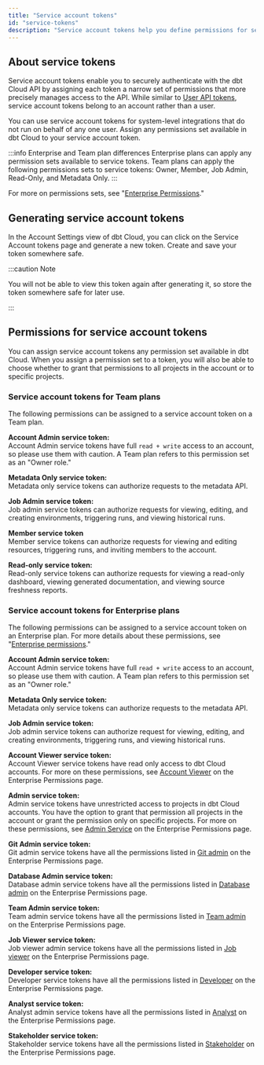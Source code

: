 ```yaml
---
title: "Service account tokens"
id: "service-tokens"
description: "Service account tokens help you define permissions for securing access to your dbt Cloud account and its projects."
---
```


## About service tokens

Service account tokens enable you to securely authenticate with the dbt Cloud API by assigning each token a narrow set of permissions that more precisely manages access to the API. While similar to [User API tokens](user-tokens), service account tokens belong to an account rather than a user.

You can use service account tokens for system-level integrations that do not run on behalf of any one user. Assign any permissions set available in dbt Cloud to your service account token.

:::info Enterprise and Team plan differences
Enterprise plans can apply any permission sets available to service tokens. Team plans can apply the following permissions sets to service tokens: Owner, Member, Job Admin, Read-Only, and Metadata Only.
:::

For more on permissions sets, see "[Enterprise Permissions](docs/dbt-cloud/access-control/enterprise-permissions)."

## Generating service account tokens

In the Account Settings view of dbt Cloud, you can click on the Service Account tokens page and generate a new token. Create and save your token somewhere safe.

:::caution Note

You will not be able to view this token again after generating it, so store the token somewhere safe for later use.

:::

## Permissions for service account tokens

You can assign service account tokens any permission set available in dbt Cloud. When you assign a permission set to a token, you will also be able to choose whether to grant that permissions to all projects in the account or to specific projects.

### Service account tokens for Team plans

The following permissions can be assigned to a service account token on a Team plan.

**Account Admin service token:**<br/>
Account Admin service tokens have full `read + write` access to an account, so please use them with caution.  A Team plan refers to this permission set as an "Owner role."

**Metadata Only service token:**<br/>
Metadata only service tokens can authorize requests to the metadata API.

**Job Admin service token:**<br/>
Job admin service tokens can authorize requests for viewing, editing, and creating environments, triggering runs, and viewing historical runs.  

**Member service token** <br/>
Member service tokens can  authorize requests for viewing and editing resources, triggering runs, and inviting members to the account.

**Read-only service token:**<br/>
Read-only service tokens can authorize requests for viewing a read-only dashboard, viewing generated documentation, and viewing source freshness reports.

### Service account tokens for Enterprise plans

The following permissions can be assigned to a service account token on an Enterprise plan. For more details about these permissions, see "[Enterprise permissions](/docs/dbt-cloud/access-control/enterprise-permissions)."

**Account Admin service token:** <br/>
Account Admin service tokens have full `read + write` access to an account, so please use them with caution.  A Team plan refers to this permission set as an "Owner role."

**Metadata Only service token:**<br/>
Metadata only service tokens can authorize requests to the metadata API.

**Job Admin service token:**<br/>
Job admin service tokens can authorize request for viewing, editing, and creating environments, triggering runs, and viewing historical runs.  

**Account Viewer service token:**<br/>
Account Viewer service tokens have read only access to dbt Cloud accounts. For more on these permissions, see [Account Viewer](docs/dbt-cloud/access-control/enterprise-permissions#account-viewer) on the Enterprise Permissions page.

**Admin service token:** <br/>
Admin service tokens have unrestricted access to projects in dbt Cloud accounts. You have the option to grant that permission all projects in the account or grant the permission only on specific projects. For more on these permissions, see [Admin Service](docs/dbt-cloud/access-control/enterprise-permissions#admin-service) on the Enterprise Permissions page.

**Git Admin service token:**<br/>
Git admin service tokens have all the permissions listed in [Git admin](/docs/dbt-cloud/access-control/enterprise-permissions#git-admin) on the Enterprise Permissions page.

**Database Admin service token:**<br/>
Database admin service tokens have all the permissions listed in [Database admin](/docs/dbt-cloud/access-control/enterprise-permissions#database-admin) on the Enterprise Permissions page.

**Team Admin service token:**<br/>
Team admin service tokens have all the permissions listed in [Team admin](/docs/dbt-cloud/access-control/enterprise-permissions#team-admin) on the Enterprise Permissions page.

**Job Viewer service token:**<br/>
Job viewer admin service tokens have all the permissions listed in [Job viewer](/docs/dbt-cloud/access-control/enterprise-permissions#job-viewer) on the Enterprise Permissions page.

**Developer service token:**<br/>
Developer service tokens have all the permissions listed in [Developer](/docs/dbt-cloud/access-control/enterprise-permissions#developer) on the Enterprise Permissions page.
 
**Analyst service token:**<br/>
Analyst admin service tokens have all the permissions listed in [Analyst](/docs/dbt-cloud/access-control/enterprise-permissions#analyst) on the Enterprise Permissions page.

**Stakeholder service token:**<br/>
Stakeholder service tokens have all the permissions listed in [Stakeholder](/docs/dbt-cloud/access-control/enterprise-permissions#stakeholder) on the Enterprise Permissions page.
